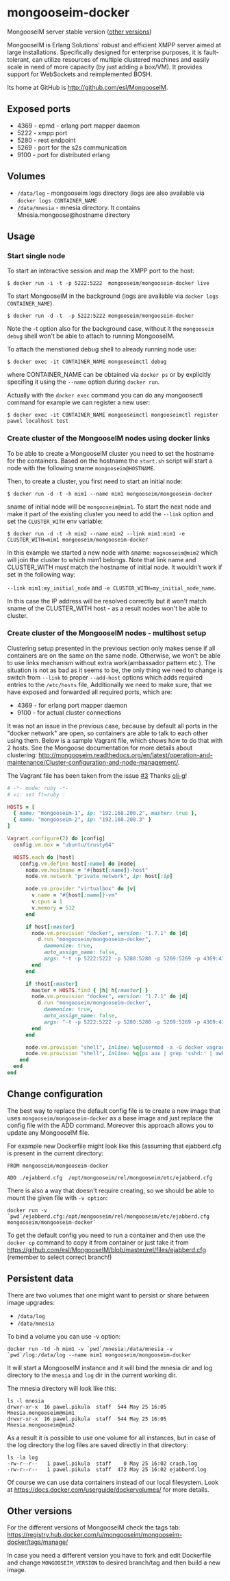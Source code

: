 # mongooseim-docker

MongooseIM server stable version ([other versions](#other-versions))

MongooseIM is Erlang Solutions' robust and efficient XMPP server aimed at large installations. Specifically designed for enterprise purposes, it is fault-tolerant, can utilize resources of multiple clustered machines and easily scale in need of more capacity (by just adding a box/VM). It provides support for WebSockets and reimplemented BOSH.

Its home at GitHub is http://github.com/esl/MongooseIM.

## Exposed ports

* 4369 - epmd - erlang port mapper daemon
* 5222 - xmpp port
* 5280 - rest endpoint
* 5269 - port for the s2s communication
* 9100 - port for distributed erlang

## Volumes

* `/data/log` - mongooseim logs directory (logs are also available via `docker logs CONTAINER_NAME`
* `/data/mnesia` - mnesia directory. It contains Mnesia.mongoose@hostname directory

## Usage

### Start single node

To start an interactive session and map the XMPP port to the host:

`$ docker run -i -t -p 5222:5222  mongooseim/mongooseim-docker live`

To start MongooseIM in the background (logs are available via `docker logs CONTAINER_NAME`).

`$ docker run -d -t  -p 5222:5222 mongooseim/mongooseim-docker`

Note the -t option also for the background case, without it
the `mongooseim debug` shell won't be able to attach to running MongooseIM.

To attach the menstioned debug shell to already running node use:

`$ docker exec -it CONTAINER_NAME mongooseimctl debug`

where CONTAINER_NAME can be obtained via `docker ps` or by explicitly specifing
it using the `--name` option during `docker run`.

Actually with the `docker exec` command you can do any mongoosectl command for example
we can  register a new user:

`$ docker exec -it CONTAINER_NAME mongooseimctl mongooseimctl register pawel localhost test`

### Create cluster of the MongooseIM nodes using docker links

To be able to create a MongooseIM cluster you need to set the hostname for
the containers. Based on the hostname the `start.sh` script will start a node with
the following sname `mongooseim@HOSTNAME`.

Then, to create a cluster, you first need to start an initial node:

`$ docker run -d -t -h mim1 --name mim1 mongooseim/mongooseim-docker `

sname of initial node will be `mongooseim@mim1`. To start the next node and make
it part of the existing cluster you need to add the `--link` option and set the
`CLUSTER_WITH` env variable:

`$ docker run -d -t -h mim2 --name mim2 --link mim1:mim1 -e CLUSTER_WITH=mim1 mongooseim/mongooseim-docker `

In this example we started a new node with sname: `mognooseim@mim2`
which will join the cluster to which mim1 belongs.  Note that link name
and CLUSTER_WITH *must* match the hostname of initial node.
It wouldn't work if set in the following way:

`--link mim1:my_initial_node` and `-e CLUSTER_WITH=my_initial_node_name`.

In this case the IP address will be resolved correctly but it won't match
sname of the CLUSTER_WITH host - as a result nodes won't be able to cluster.

### Create cluster of the MongooseIM nodes - multihost setup

Clustering setup presented in the previous section only makes sense if all containers are on the same on the same 
node. Otherwise, we won't be able to use links mechanism without extra work(ambassador pattern etc.). The situation is not as bad as it seems to be, the only thing we need to change is switch from `--link` to proper `--add-host` options which adds required entries to the `/etc/hosts` file,  Additionally we need to make sure, that we have exposed and forwarded all required ports, which are:
* 4369 - for erlang port mapper daemon
* 9100 - for actual cluster connections

It was not an issue in the previous case, because by default all ports in the "docker network" are open, so containers are able to talk to each other using them. 
Below is a sample Vagrant file, which shows how to do that with 2 hosts. See the Mongoose documentation for more details about clustering: http://mongooseim.readthedocs.org/en/latest/operation-and-maintenance/Cluster-configuration-and-node-management/.

The Vagrant file has been taken from the issue [#3](https://github.com/ppikula/mongooseim-docker/issues/3) Thanks [oli-g](https://github.com/oli-g)!

```ruby
# -*- mode: ruby -*-
# vi: set ft=ruby :

HOSTS = [
  { name: "mongooseim-1", ip: "192.168.200.2", master: true },
  { name: "mongooseim-2", ip: "192.168.200.3" }
]

Vagrant.configure(2) do |config|
  config.vm.box = "ubuntu/trusty64"

  HOSTS.each do |host|
    config.vm.define host[:name] do |node|
      node.vm.hostname = "#{host[:name]}-host"
      node.vm.network "private_network", ip: host[:ip]

      node.vm.provider "virtualbox" do |v|
        v.name = "#{host[:name]}-vm"
        v.cpus = 1
        v.memory = 512
      end

      if host[:master]
        node.vm.provision "docker", version: "1.7.1" do |d|
          d.run "mongooseim/mongooseim-docker",
            daemonize: true,
            auto_assign_name: false,
            args: "-t -p 5222:5222 -p 5280:5280 -p 5269:5269 -p 4369:4369 -p 9100:9100 -h #{host[:name]} --name #{host[:name]}"
        end
      end

      if !host[:master]
        master = HOSTS.find { |h| h[:master] }
        node.vm.provision "docker", version: "1.7.1" do |d|
          d.run "mongooseim/mongooseim-docker",
            daemonize: true,
            auto_assign_name: false,
            args: "-t -p 5222:5222 -p 5280:5280 -p 5269:5269 -p 4369:4369 -p 9100:9100 -h #{host[:name]} --name #{host[:name]} --add-host #{master[:name]}:#{master[:ip]} -e CLUSTER_WITH=#{master[:name]}"
        end
      end

      node.vm.provision "shell", inline: %q{usermod -a -G docker vagrant}
      node.vm.provision "shell", inline: %q{ps aux | grep 'sshd:' | awk '{print $2}' | xargs kill}
    end
  end
end
```

## Change configuration

The best way to replace the default config file is to create a new image that uses
`mongooseim/mongooseim-docker` as a base image and just replace the config file
with the ADD command. Moreover this approach allows you to update any MongooseIM file.

For example new Dockerfile might look like this (assuming that ejabberd.cfg is present in the
current directory:

```
FROM mongooseim/mongooseim-docker

ADD ./ejabberd.cfg  /opt/mongooseim/rel/mongooseim/etc/ejabberd.cfg
```

There is also a way that doesn't require creating, so  we should be
able to mount the given file with `-v option`:

```
docker run -v `pwd`/ejabberd.cfg:/opt/mongooseim/rel/mongooseim/etc/ejabberd.cfg mongooseim/mongooseim-docker`
```

To get the default config you need to run a container and then use the `docker cp`
command to copy it from container or just take it from https://github.com/esl/MongooseIM/blob/master/rel/files/ejabberd.cfg (remember to select correct branch!)

## Persistent data

There are two volumes that one might want to persist or share between image upgrades:

* `/data/log`
* `/data/mnesia`

To bind a volume you can use -v option:

```
docker run -td -h mim1 -v `pwd`/mnesia:/data/mnesia -v `pwd`/log:/data/log --name mim1 mongooseim/mongooseim-docker
```

It will start a MongooseIM instance and it will bind the mnesia dir and log directory
to the `mnesia` and `log` dir in the current working dir.

The mnesia directory will look like this:

```
ls -l mnesia
drwxr-xr-x  16 pawel.pikula  staff  544 May 25 16:05 Mnesia.mongooseim@mim1
drwxr-xr-x  16 pawel.pikula  staff  544 May 25 16:05 Mnesia.mongooseim@mim2
```

As a result it is possible to use one volume for all instances, but in case of
the log directory the log files are saved directly in that directory:

```
ls -la log
-rw-r--r--   1 pawel.pikula  staff    0 May 25 16:02 crash.log
-rw-r--r--   1 pawel.pikula  staff  472 May 25 16:02 ejabberd.log
```

Of course we can use data containers instead of our local filesystem. Look at
https://docs.docker.com/userguide/dockervolumes/ for more details.

## Other versions

For the different versions of MongooseIM check the tags tab:
https://registry.hub.docker.com/u/mongooseim/mongooseim-docker/tags/manage/

In case you need a different version you have to fork and edit Dockerfile and change `MONGOOSEIM_VERSION` to desired branch/tag and then build a new image.

